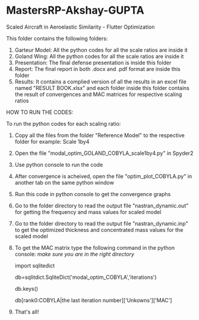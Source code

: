 # MastersRP-Akshay-GUPTA
Scaled Aircraft in Aeroelastic Similarity - Flutter Optimization

This folder contains the following folders:

1. Garteur Model: All the python codes for all the scale ratios are inside it
2. Goland Wing: All the python codes for all the scale ratios are inside it
3. Presentation: The final defense presentation is inside this folder
4. Report: The final report in both .docx and .pdf format are inside this folder
5. Results: It contains a complied version of all the results in an excel file named "RESULT BOOK.xlsx" and each folder inside this folder contains the result of convergences and MAC matrices for respective scaling ratios

HOW TO RUN THE CODES:

To run the python codes for each scaling ratio:
1. Copy all the files from the folder "Reference Model" to the respective folder for example: Scale 1by4
2. Open the file "modal_optim_GOLAND_COBYLA_scale1by4.py" in Spyder2
3. Use python console to run the code
4. After convergence is acheived, open the file "optim_plot_COBYLA.py" in another tab on the same python window
5. Run this code in python console to get the convergence graphs
6. Go to the folder directory to read the output file "nastran_dynamic.out" for getting the frequency and mass values for scaled model
7. Go to the folder directory to read the output file "nastran_dynamic.inp" to get the optimized thickness and concentrated mass values for the scaled model
8. To get the MAC matrix type the following command in the python console: *make sure you are in the right directory*
	
	import sqlitedict
	
	db=sqlitdict.SqliteDict('modal_optim_COBYLA','iterations')
	
	db.keys()
	
	db[rank0:COBYLA|the last iteration number]['Unkowns']['MAC']
	
	
9. That's all!
